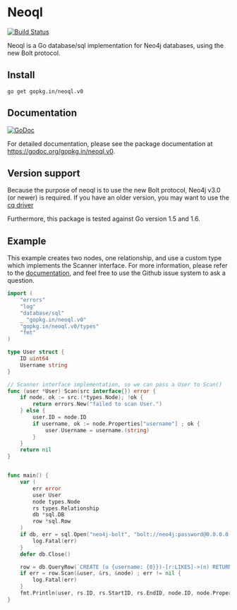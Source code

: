 # Neoql


[![Build Status](https://travis-ci.org/go-neoql/neoql.svg?branch=master)](https://travis-ci.org/go-neoql/neoql)

Neoql is a Go database/sql implementation for Neo4j databases, using the
new Bolt protocol.

## Install

    go get gopkg.in/neoql.v0

## Documentation

[![GoDoc](https://godoc.org/gopkg.in/neoql.v0?status.svg)](https://godoc.org/gopkg.in/neoql.v0)

For detailed documentation, please see the package documentation at https://godoc.org/gopkg.in/neoql.v0.

## Version support

Because the purpose of neoql is to use the new Bolt protocol, Neo4j v3.0 (or newer) is required.
If you have an older version, you may want to use the [cq driver](https://github.com/go-cq/cq)

Furthermore, this package is tested against Go version 1.5 and 1.6.

## Example

This example creates two nodes, one relationship, and use a custom type which implements the Scanner interface.
For more information, please refer to the [documentation](https://godoc.org/gopkg.in/neoql.v0), and feel free to use the Github
issue system to ask a question.

```go
import (
    "errors"
    "log"
    "database/sql"
    _ "gopkg.in/neoql.v0"
    "gopkg.in/neoql.v0/types"
    "fmt"
)

type User struct {
    ID uint64
    Username string
}

// Scanner interface implementation, so we can pass a User to Scan()
func (user *User) Scan(src interface{}) error {
    if node, ok := src.(*types.Node); !ok {
        return errors.New("failed to scan User.")
    } else {
        user.ID = node.ID
        if username, ok := node.Properties["username"] ; ok {
            user.Username = username.(string)
        }
    }
    return nil
}


func main() {
    var (
        err error
        user User
        node types.Node
        rs types.Relationship
        db *sql.DB
        row *sql.Row
    )
    if db, err = sql.Open("neo4j-bolt", "bolt://neo4j:password@0.0.0.0:7687") ; err != nil {
        log.Fatal(err)
    }
    defer db.Close()

    row = db.QueryRow(`CREATE (u {username: {0}})-[r:LIKES]->(n) RETURN u, r, n`, "Bruce")
    if err = row.Scan(&user, &rs, &node) ; err != nil {
        log.Fatal(err)
    }
    fmt.Println(user, rs.ID, rs.StartID, rs.EndID, node.ID, node.Properties)
}
```
